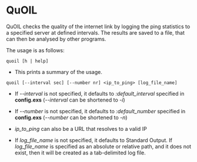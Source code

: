 QuOIL
=====

QuOIL checks the quality of the internet link by logging the ping statistics to a specified server at defined intervals.  The results are saved to a file, that can then be analysed by other programs.

The usage is as follows:

`quoil [h | help]`

* This prints a summary of the usage.

`quoil [--interval sec] [--number nr] <ip_to_ping> [log_file_name]`

* If *\-\-interval* is not specified, it defaults to *:default_interval* specified in **config.exs** (*\-\-interval* can be shortened to *-i*)  

* If *\-\-number* is not specified, it defaults to *:default_number* specified in **config.exs** (*\-\-number* can be shortened to *-n*)  

* *ip_to_ping* can also be a URL that resolves to a valid IP

* If *log_file_name* is not specified, it defaults to Standard Output.
    If *log_file_name* is specified as an absolute or relative path, and it does not exist, then it will be created as a tab-delimited log file.